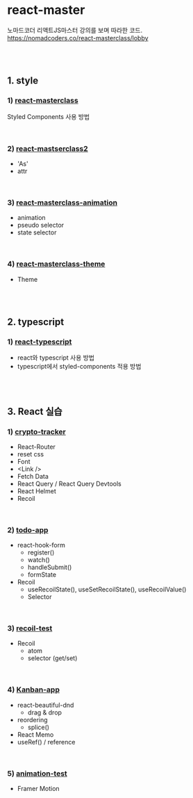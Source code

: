 # react-master
노마드코더 리액트JS마스터 강의를 보며 따라한 코드.  
https://nomadcoders.co/react-masterclass/lobby

<br><br>

## 1. style

### 1) [react-masterclass](https://github.com/yoojh9/react-master/tree/main/react-masterclass)
Styled Components 사용 방법

<br>

### 2) [react-mastserclass2](https://github.com/yoojh9/react-master/tree/main/react-masterclass2)
 - 'As'
 - attr

<br>

### 3) [react-masterclass-animation](https://github.com/yoojh9/react-master/tree/main/react-masterclass-animation)
 - animation
 - pseudo selector
 - state selector

<br>

### 4) [react-masterclass-theme](https://github.com/yoojh9/react-master/tree/main/react-masterclass-theme)
 - Theme

<br><br>

## 2. typescript

### 1) [react-typescript](https://github.com/yoojh9/react-master/tree/main/react-typescript)
 - react와 typescript 사용 방법
 - typescript에서 styled-components 적용 방법

<br><br>

## 3. React 실습

### 1) [crypto-tracker](https://github.com/yoojh9/react-master/tree/main/crypto-tracker)
 - React-Router
 - reset css
 - Font
 - \<Link \/\>
 - Fetch Data
 - React Query / React Query Devtools
 - React Helmet
 - Recoil

 <br>

### 2) [todo-app](https://github.com/yoojh9/react-master/tree/main/todo-app)
 - react-hook-form
   - register()
   - watch()
   - handleSubmit()
   - formState
 - Recoil
   - useRecoilState(), useSetRecoilState(), useRecoilValue()
   - Selector
 
 <br>
 
 ### 3) [recoil-test](https://github.com/yoojh9/react-master/tree/main/recoil-test)
 - Recoil
   - atom
   - selector (get/set) 

 <br>

 ### 4) [Kanban-app](https://github.com/yoojh9/react-master/tree/main/kanban-app)
 - react-beautiful-dnd
   - drag & drop
 - reordering
   - splice()
 - React Memo
 - useRef() / reference
 
 <br>
 
 ### 5) [animation-test](https://github.com/yoojh9/react-master/tree/main/animation-test)
 - Framer Motion
 
